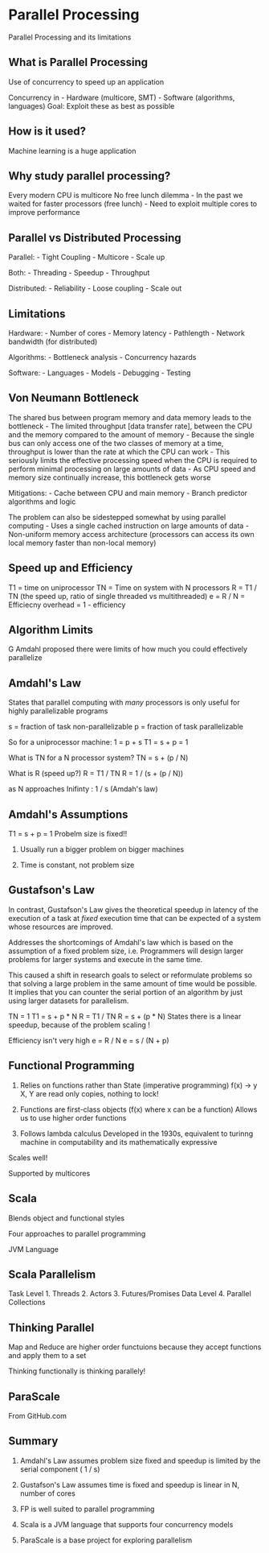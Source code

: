 # Parallel Processing 

Parallel Processing and its limitations

## What is Parallel Processing 

Use of concurrency to speed up an application 

Concurrency in 
    - Hardware (multicore, SMT)
    - Software (algorithms, languages)
Goal: Exploit these as best as possible 

## How is it used?

Machine learning is a huge application 

## Why study parallel processing?

Every modern CPU is multicore
No free lunch dilemma
    - In the past we waited for faster processors (free lunch)
    - Need to exploit multiple cores to improve performance

## Parallel vs Distributed Processing

Parallel: 
    - Tight Coupling 
    - Multicore
    - Scale up 

Both:
    - Threading 
    - Speedup
    - Throughput 

Distributed:
    - Reliability
    - Loose coupling
    - Scale out 

## Limitations 

Hardware:
    - Number of cores
    - Memory latency
    - Pathlength
    - Network bandwidth (for distributed)

Algorithms:
    - Bottleneck analysis
    - Concurrency hazards

Software:
    - Languages
    - Models
    - Debugging
    - Testing 

## Von Neumann Bottleneck

The shared bus between program memory and data memory leads to the bottleneck
    - The limited throughput [data transfer rate], between the CPU and the memory compared to the amount of memory
    - Because the single bus can only access one of the two classes of memory at a time, throughput is lower than the rate at which the CPU can work 
    - This seriously limits the effective processing speed when the CPU is required to perform minimal processing on large amounts of data 
    - As CPU speed and memory size continually increase, this bottleneck gets worse 

Mitigations:
    - Cache between CPU and main memory
    - Branch predictor algorithms and logic

The problem can also be sidestepped somewhat by using parallel computing
    - Uses a single cached instruction on large amounts of data 
    - Non-uniform memory access architecture (processors can access its own local memory faster than non-local memory)

## Speed up and Efficiency

T1 = time on uniprocessor
TN = Time on system with N processors
R = T1 / TN (the speed up, ratio of single threaded vs multithreaded)
e = R / N = Efficiecny
overhead = 1 - efficiency

## Algorithm Limits

G Amdahl proposed there were limits of how much you could effectively parallelize

## Amdahl's Law 

States that parallel computing with *many* processors is only useful for highly parallelizable programs 

s = fraction of task non-parallelizable
p = fraction of task parallelizable 

So for a uniprocessor machine:
    1 = p + s
    T1 = s + p = 1

What is TN for a N processor system?
    TN = s + (p / N) 

What is R (speed up?)
    R = T1 / TN
    R = 1 / (s + (p / N))

as N approaches Inifinty : 
    1 / s     (Amdah's law)

## Amdahl's Assumptions

T1 = s + p = 1 
    Probelm size is fixed!!

1. Usually run a bigger problem on bigger machines

2. Time is constant, not problem size 

## Gustafson's Law 

In contrast, Gustafson's Law gives the theoretical speedup in latency of the execution of a task at *fixed* execution time that can be expected of a system whose resources are improved. 

Addresses the shortcomings of Amdahl's law which is based on the assumption of a fixed problem size, i.e. Programmers will design larger problems for larger systems and execute in the same time. 

This caused a shift in research goals to select or reformulate problems so that solving a large problem in the same amount of time would be possible. It implies that you can counter the serial portion of an algorithm by just using larger datasets for parallelism. 

TN = 1
T1 = s + p * N
R = T1 / TN 
R = s + (p * N)
    States there is a linear speedup, because of the problem scaling !


Efficiency isn't very high
    e = R / N 
    e = s / (N + p)

## Functional Programming

1) Relies on functions rather than State (imperative programming)
    f(x) -> y 
    X, Y are read only copies, nothing to lock! 

2) Functions are first-class objects (f(x) where x can be a function)
    Allows us to use higher order functions

3) Follows lambda calculus 
    Developed in the 1930s, equivalent to turinng machine in computability and its mathematically expressive 

Scales well! 

Supported by multicores 

## Scala 

Blends object and functional styles

Four approaches to parallel programming

JVM Language

## Scala Parallelism

Task Level
    1. Threads
    2. Actors
    3. Futures/Promises 
Data Level
    4. Parallel Collections 


## Thinking Parallel 

Map and Reduce are higher order functuions because they accept functions and apply them to a set 

Thinking functionally is thinking parallely! 

## ParaScale

From GitHub.com 

## Summary 

1. Amdahl's Law assumes problem size fixed and speedup is limited by the serial component ( 1 / s)

2. Gustafson's Law assumes time is fixed and speedup is linear in N, number of cores

3. FP is well suited to parallel programming

4. Scala is a JVM language that supports four concurrency models

5. ParaScale is a base project for exploring parallelism 
